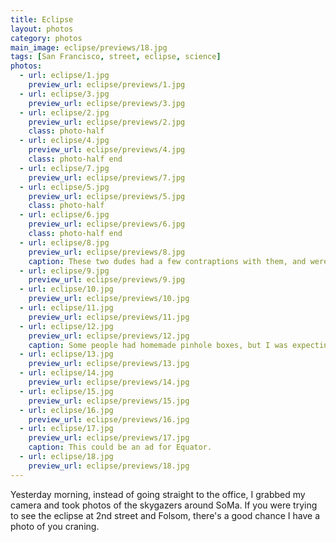 ```yaml
---
title: Eclipse
layout: photos
category: photos
main_image: eclipse/previews/18.jpg
tags: [San Francisco, street, eclipse, science]
photos:
  - url: eclipse/1.jpg
    preview_url: eclipse/previews/1.jpg
  - url: eclipse/3.jpg
    preview_url: eclipse/previews/3.jpg
  - url: eclipse/2.jpg
    preview_url: eclipse/previews/2.jpg
    class: photo-half
  - url: eclipse/4.jpg
    preview_url: eclipse/previews/4.jpg
    class: photo-half end
  - url: eclipse/7.jpg
    preview_url: eclipse/previews/7.jpg
  - url: eclipse/5.jpg
    preview_url: eclipse/previews/5.jpg
    class: photo-half
  - url: eclipse/6.jpg
    preview_url: eclipse/previews/6.jpg
    class: photo-half end
  - url: eclipse/8.jpg
    preview_url: eclipse/previews/8.jpg
    caption: These two dudes had a few contraptions with them, and were showing off all the cool ways you could see the eclipse.
  - url: eclipse/9.jpg
    preview_url: eclipse/previews/9.jpg
  - url: eclipse/10.jpg
    preview_url: eclipse/previews/10.jpg
  - url: eclipse/11.jpg
    preview_url: eclipse/previews/11.jpg
  - url: eclipse/12.jpg
    preview_url: eclipse/previews/12.jpg
    caption: Some people had homemade pinhole boxes, but I was expecting to see many more. Guess San Francisco was well prepared.
  - url: eclipse/13.jpg
    preview_url: eclipse/previews/13.jpg
  - url: eclipse/14.jpg
    preview_url: eclipse/previews/14.jpg
  - url: eclipse/15.jpg
    preview_url: eclipse/previews/15.jpg
  - url: eclipse/16.jpg
    preview_url: eclipse/previews/16.jpg
  - url: eclipse/17.jpg
    preview_url: eclipse/previews/17.jpg
    caption: This could be an ad for Equator.
  - url: eclipse/18.jpg
    preview_url: eclipse/previews/18.jpg
---
```

Yesterday morning, instead of going straight to the office, I grabbed my camera and took photos of the skygazers around SoMa. If you were trying to see the eclipse at 2nd street and Folsom, there's a good chance I have a photo of you craning.